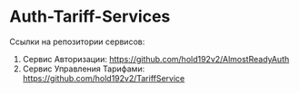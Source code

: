 # Auth-Tariff-Services

Ссылки на репозитории сервисов:
1. Сервис Авторизации: https://github.com/hold192v2/AlmostReadyAuth
2. Сервис Управления Тарифами: https://github.com/hold192v2/TariffService
